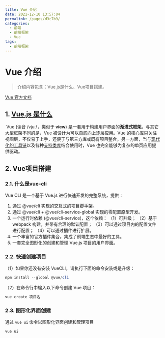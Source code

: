 ```yaml
---
title: Vue 介绍
date: 2021-12-10 13:57:04
permalink: /pages/d3c7b9/
categories:
  - 前端
  - 前端框架
  - Vue
tags:
  - 前端框架
---
```

# Vue 介绍

> 介绍内容包含：Vue.js是什么、Vue项目搭建。

[Vue 官方文档](https://cn.vuejs.org/) 

## 1. [Vue.js 是什么](https://cn.vuejs.org/v2/guide/#Vue-js-是什么)

​		Vue (读音 /vjuː/，类似于 **view**) 是一套用于构建用户界面的**渐进式框架**。与其它大型框架不同的是，Vue 被设计为可以自底向上逐层应用。Vue 的核心库只关注视图层，不仅易于上手，还便于与第三方库或既有项目整合。另一方面，当与[现代化的工具链](https://cn.vuejs.org/v2/guide/single-file-components.html)以及各种[支持类库](https://github.com/vuejs/awesome-vue#libraries--plugins)结合使用时，Vue 也完全能够为复杂的单页应用提供驱动。

## 2. Vue项目搭建

### 2.1. 什么是vue-cli

Vue CLI 是一个基于 Vue.js 进行快速开发的完整系统，提供：

1. 通过 @vue/cli 实现的交互式的项目脚手架。
2. 通过 @vue/cli + @vue/cli-service-global 实现的零配置原型开发。
3. 一个运行时依赖 (@vue/cli-service)，这个依赖：
   （1）可升级；
   （2）基于 webpack 构建，并带有合理的默认配置；
   （3）可以通过项目内的配置文件进行配置；
   （4）可以通过插件进行扩展。
4. 一个丰富的官方插件集合，集成了前端生态中最好的工具。
5. 一套完全图形化的创建和管理 Vue.js 项目的用户界面。

### 2.2. 快速创建项目

（1）如果你还没有安装 VueCLI，请执行下面的命令安装或是升级：

```powershell
npm install --global @vue/cli
```

（2）在命令行中输入以下命令创建 Vue 项目：

```powershell
vue create 项目名
```

### 2.3. 图形化界面创建

通过 `vue ui` 命令以图形化界面创建和管理项目

```powershell
vue ui
```